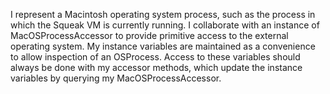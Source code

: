 I represent a Macintosh operating system process, such as the process in which the Squeak VM is currently running. I collaborate with an instance of MacOSProcessAccessor to provide primitive access to the external operating system. My instance variables are maintained as a convenience to allow inspection of an OSProcess. Access to these variables should always be done with my accessor methods, which update the instance variables by querying my MacOSProcessAccessor.
